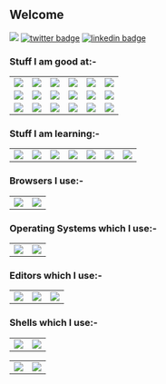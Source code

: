 ## Welcome

![](https://komarev.com/ghpvc/?username=231tr0n)
[![twitter badge](https://img.shields.io/badge/twitter-231tr0n-0077b5?style=social&logo=twitter)](https://twitter.com/231tr0n)
[![linkedin badge](https://img.shields.io/badge/linkedin-231tr0n-0077b5?style=social&logo=linkedin)](https://www.linkedin.com/in/231tr0n)

### Stuff I am good at:-
<table>
  <tr>
    <td align = 'center' valign = 'middle'>
      <img src="https://img.shields.io/badge/Python-3776AB?style=for-the-badge&logo=python&logoColor=white" />
    </td>
    <td align = 'center' valign = 'middle'>
      <img src="https://img.shields.io/badge/HTML5-E34F26?style=for-the-badge&logo=html5&logoColor=white" />
    </td>
    <td align = 'center' valign = 'middle'>
      <img src="https://img.shields.io/badge/CSS3-1572B6?style=for-the-badge&logo=css3&logoColor=white" />
    </td>
    <td align = 'center' valign = 'middle'>
      <img src="https://img.shields.io/badge/JavaScript-323330?style=for-the-badge&logo=javascript&logoColor=F7DF1E" />
    </td>
    <td align = 'center' valign = 'middle'>
      <img src="https://img.shields.io/badge/Node.js-339933?style=for-the-badge&logo=nodedotjs&logoColor=white" />
    </td>
    <td align = 'center' valign = 'middle'>
      <img src="https://img.shields.io/badge/eslint-3A33D1?style=for-the-badge&logo=eslint&logoColor=white" />
    </td>
  </tr>
  <tr>
    <td align = 'center' valign = 'middle'>
      <img src="https://img.shields.io/badge/C-00599C?style=for-the-badge&logo=c&logoColor=white" />
    </td>
    <td align = 'center' valign = 'middle'>
      <img src="https://img.shields.io/badge/Java-ED8B00?style=for-the-badge&logo=java&logoColor=white" />
    </td>
    <td align = 'center' valign = 'middle'>
      <img src="https://img.shields.io/badge/PHP-777BB4?style=for-the-badge&logo=php&logoColor=white" />
    </td>
    <td align = 'center' valign = 'middle'>
      <img src="https://img.shields.io/badge/MySQL-00000F?style=for-the-badge&logo=mysql&logoColor=white" />
    </td>
    <td align = 'center' valign = 'middle'>
      <img src="https://img.shields.io/badge/MongoDB-4EA94B?style=for-the-badge&logo=mongodb&logoColor=white" />
    </td>
    <td align = 'center' valign = 'middle'>
      <img src="https://img.shields.io/badge/prettier-1A2C34?style=for-the-badge&logo=prettier&logoColor=F7BA3E" />
    </td>
  </tr>
  <tr>
    <td align = 'center' valign = 'middle'>
      <img src="https://img.shields.io/badge/Socket.io-010101?&style=for-the-badge&logo=Socket.io&logoColor=white" />
    </td>
    <td align = 'center' valign = 'middle'>
      <img src="https://img.shields.io/badge/Git-F05032?style=for-the-badge&logo=git&logoColor=white" />
    </td>
    <td align = 'center' valign = 'middle'>
      <img src="https://img.shields.io/badge/Xampp-F37623?style=for-the-badge&logo=xampp&logoColor=white" />
    </td>
    <td align = 'center' valign = 'middle'>
      <img src="https://img.shields.io/badge/json-5E5C5C?style=for-the-badge&logo=json&logoColor=white" />
    </td>
    <td align = 'center' valign = 'middle'>
      <img src="https://img.shields.io/badge/Express.js-000000?style=for-the-badge&logo=express&logoColor=white" />
    </td>
    <td align = 'center' valign = 'middle'>
      <img src="https://img.shields.io/badge/Shell_Script-121011?style=for-the-badge&logo=gnu-bash&logoColor=white" />
    </td>
  </tr>
</table>

### Stuff I am learning:-
<table>
  <tr>
    <td align = 'center'>
      <img src="https://img.shields.io/badge/Electron-2B2E3A?style=for-the-badge&logo=electron&logoColor=9FEAF9" />
    </td>
    <td>
      <img src="https://img.shields.io/badge/React-20232A?style=for-the-badge&logo=react&logoColor=61DAFB" />
    </td>
    <td>
      <img src="https://img.shields.io/badge/AngularJS-E23237?style=for-the-badge&logo=angularjs&logoColor=white" />
    </td>
    <td>
      <img src="https://img.shields.io/badge/Nginx-009639?style=for-the-badge&logo=nginx&logoColor=white" />
    </td>
    <td>
      <img src="https://img.shields.io/badge/Chart.js-FF6384?style=for-the-badge&logo=chartdotjs&logoColor=white" />
    </td>
    <td>
      <img src="https://img.shields.io/badge/Chart.js-FF6384?style=for-the-badge&logo=chartdotjs&logoColor=white" />
    </td>
    <td>
      <img src="https://img.shields.io/badge/TypeScript-007ACC?style=for-the-badge&logo=typescript&logoColor=white" />
    </td>
  </tr>
</table>


### Browsers I use:-
<table>
  <tr>
    <td align = 'center'>
      <img src="https://img.shields.io/badge/Firefox_Browser-FF7139?style=for-the-badge&logo=Firefox-Browser&logoColor=white" />
    </td>
    <td>
      <img src="https://img.shields.io/badge/Brave-FF1B2D?style=for-the-badge&logo=Brave&logoColor=white" />
    </td>
  </tr>
</table>

### Operating Systems which I use:-
<table>
  <tr>
    <td align = 'center'>
      <img src="https://img.shields.io/badge/Windows-0078D6?style=for-the-badge&logo=windows&logoColor=white" />
    </td>
    <td>
      <img src="https://img.shields.io/badge/Linux_Mint-87CF3E?style=for-the-badge&logo=linux-mint&logoColor=white" />
    </td>
  </tr>
</table>

### Editors which I use:-
<table>
  <tr>
    <td align = 'center'>
      <img src="https://img.shields.io/badge/VIM-%2311AB00.svg?&style=for-the-badge&logo=vim&logoColor=white" />
    </td>
    <td align = 'center'>
      <img src="https://img.shields.io/badge/NeoVim-%2357A143.svg?&style=for-the-badge&logo=neovim&logoColor=white" />
    </td>
    <td>
      <img src="https://img.shields.io/badge/Atom-66595C?style=for-the-badge&logo=Atom&logoColor=white" />
    </td>
  </tr>
</table>

### Shells which I use:-
<table>
  <tr>
    <td align = 'center'>
      <img src="https://img.shields.io/badge/GNU%20Bash-4EAA25?style=for-the-badge&logo=GNU%20Bash&logoColor=white" />
    </td>
    <td align = 'center'>
      <img src="https://img.shields.io/badge/fish-4AAE46?style=for-the-badge&logo=fish&logoColor=white" />
    </td>
  </tr>
</table>

<table>
  <tr>
    <td>
      <img src = 'https://github-readme-stats.vercel.app/api?username=231tr0n' />
    </td>
    <td>
      <img src = 'https://github-readme-stats.vercel.app/api/top-langs/?username=231tr0n' />
    </td>
  </tr>
</table>
<!--
**231tr0n/231tr0n** is a ✨ _special_ ✨ repository because its `README.md` (this file) appears on your GitHub profile.

Here are some ideas to get you started:

- 🔭 I’m currently working on ...
- 🌱 I’m currently learning ...
- 👯 I’m looking to collaborate on ...
- 🤔 I’m looking for help with ...
- 💬 Ask me about ...
- 📫 How to reach me: ...
- 😄 Pronouns: ...
- ⚡ Fun fact: ...
-->
